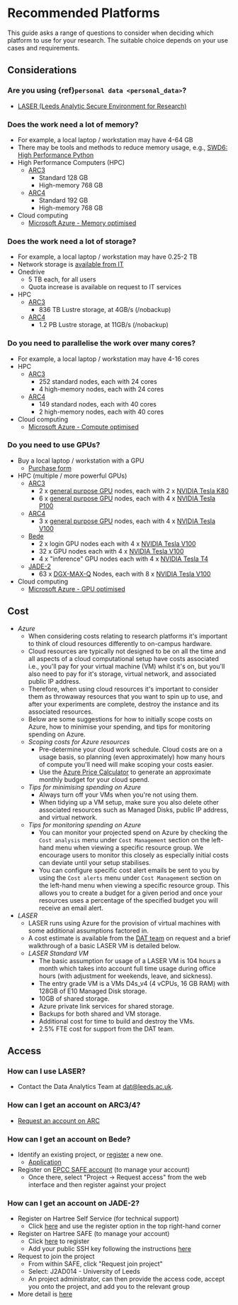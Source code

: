 # Recommended Platforms

This guide asks a range of questions to consider when deciding which platform to use for your research. The suitable choice depends on your use cases and requirements.

## Considerations

### Are you using {ref}`personal data <personal_data>`?

- [LASER (Leeds Analytic Secure Environment for Research)](https://lida.leeds.ac.uk/about-lida/integrated-research-campus/)

### Does the work need a lot of memory?

- For example, a local laptop / workstation may have 4-64 GB
- There may be tools and methods to reduce memory usage, e.g., [SWD6: High Performance Python](https://arc.leeds.ac.uk/training/courses/swd6/)
- High Performance Computers (HPC)
  - [ARC3](https://arcdocs.leeds.ac.uk/systems/arc3.html#standard-nodes)
    - Standard 128 GB
    - High-memory 768 GB
  - [ARC4](https://arcdocs.leeds.ac.uk/systems/arc4.html#standard-nodes)
    - Standard 192 GB
    - High-memory 768 GB
- Cloud computing
  - [Microsoft Azure - Memory optimised](https://docs.microsoft.com/en-us/azure/virtual-machines/sizes-memory)

### Does the work need a lot of storage?

- For example, a local laptop / workstation may have 0.25-2 TB
- Network storage is [available from IT](https://it.leeds.ac.uk/it?id=kb_article&sysparm_article=KB0013189)
- Onedrive
  - 5 TB each, for all users
  - Quota increase is available on request to IT services
- HPC
  - [ARC3](https://arcdocs.leeds.ac.uk/systems/arc3.html#lustre-storage)
    - 836 TB Lustre storage, at 4GB/s (/nobackup)
  - [ARC4](https://arcdocs.leeds.ac.uk/systems/arc4.html#lustre-storage)
    - 1.2 PB Lustre storage, at 11GB/s (/nobackup)

### Do you need to parallelise the work over many cores?

- For example, a local laptop / workstation may have 4-16 cores
- HPC
  - [ARC3](https://arcdocs.leeds.ac.uk/systems/arc3.html#standard-nodes)
    - 252 standard nodes, each with 24 cores
    - 4 high-memory nodes, each with 24 cores
  - [ARC4](https://arcdocs.leeds.ac.uk/systems/arc4.html#standard-nodes)
    - 149 standard nodes, each with 40 cores
    - 2 high-memory nodes, each with 40 cores
- Cloud computing
  - [Microsoft Azure - Compute optimised](https://docs.microsoft.com/en-us/azure/virtual-machines/sizes-compute)

### Do you need to use GPUs?

- Buy a local laptop / workstation with a GPU
  - [Purchase form](https://leeds.service-now.com/it?id=sc_cat_item&sys_id=a649379c0f2f9b40a82247ece1050e25)
- HPC (multiple / more powerful GPUs)
  - [ARC3](https://arcdocs.leeds.ac.uk/systems/arc3.html#gpgpu-nodes)
    - 2 x [general purpose GPU](https://en.wikipedia.org/wiki/General-purpose_computing_on_graphics_processing_units) nodes, each with 2 x [NVIDIA Tesla K80](https://www.nvidia.com/en-gb/data-center/tesla-k80/)
    - 6 x [general purpose GPU](https://en.wikipedia.org/wiki/General-purpose_computing_on_graphics_processing_units) nodes, each with 4 x [NVIDIA Tesla P100](https://www.nvidia.com/en-gb/data-center/tesla-p100/)
  - [ARC4](https://arcdocs.leeds.ac.uk/systems/arc4.html#gpgpu-nodes)
    - 3 x [general purpose GPU](https://en.wikipedia.org/wiki/General-purpose_computing_on_graphics_processing_units) nodes, each with 4 x [NVIDIA Tesla V100](https://www.nvidia.com/en-gb/data-center/tesla-v100/)
  - [Bede](https://bede-documentation.readthedocs.io/en/latest/hardware/index.html)
    - 2 x login GPU nodes each with 4 x [NVIDIA Tesla V100](https://www.nvidia.com/en-gb/data-center/tesla-v100/)
    - 32 x GPU nodes each with 4 x [NVIDIA Tesla V100](https://www.nvidia.com/en-gb/data-center/tesla-v100/)
    - 4 x "inference" GPU nodes each with 4 x [NVIDIA Tesla T4](https://www.nvidia.com/en-gb/data-center/tesla-t4/)
  - [JADE-2](http://docs.jade.ac.uk/en/latest/index.html)
    - 63 x [DGX-MAX-Q](https://www.nvidia.com/en-gb/data-center/dgx-systems/dgx-1/) Nodes, each with 8 x [NVIDIA Tesla V100](https://www.nvidia.com/en-gb/data-center/tesla-v100/)
- Cloud computing
  - [Microsoft Azure - GPU optimised](https://docs.microsoft.com/en-us/azure/virtual-machines/sizes-gpu)

## Cost

- *Azure*  
  - When considering costs relating to research platforms it's important to think of cloud resources differently to on-campus hardware.  
  - Cloud resources are typically not designed to be on all the time and all aspects of a cloud computational setup have costs associated i.e., you'll pay for your virtual machine (VM) whilst it's on, but you'll also need to pay for it's storage, virtual network, and associated public IP address.  
  - Therefore, when using cloud resources it's important to consider them as throwaway resources that you want to spin up to use, and after your experiments are complete, destroy the instance and its associated resources.  
  - Below are some suggestions for how to initially scope costs on Azure, how to minimise your spending, and tips for monitoring spending on Azure.
  - *Scoping costs for Azure resources*
    - Pre-determine your cloud work schedule. Cloud costs are on a usage basis, so planning (even approximately) how many hours of compute you'll need will make scoping your costs easier.
    - Use the [Azure Price Calculator](https://azure.microsoft.com/en-gb/pricing/calculator/) to generate an approximate monthly budget for your cloud spend.  
  - *Tips for minimising spending on Azure*
    - Always turn off your VMs when you're not using them.
    - When tidying up a VM setup, make sure you also delete other associated resources such as Managed Disks, public IP address, and virtual network.
  - *Tips for monitoring spending on Azure*
    - You can monitor your projected spend on Azure by checking the `Cost analysis` menu under `Cost Management` section on the left-hand menu when viewing a specific resource group. We encourage users to monitor this closely as especially initial costs can deviate until your setup stabilises.
    - You can configure specific cost alert emails be sent to you by using the `Cost alerts` menu under `Cost Management` section on the left-hand menu when viewing a specific resource group. This allows you to create a budget for a given period and once your resources uses a percentage of the specified budget you will receive an email alert.
- *LASER*
  - LASER runs using Azure for the provision of virtual machines with some additional assumptions factored in.
  - A cost estimate is available from the [DAT team](https://lida-data-analytics-team.github.io/laserdocs/docs/lida_services/dat.html) on request and a brief walkthrough of a basic LASER VM is detailed below.
  - *LASER Standard VM*
    - The basic assumption for usage of a LASER VM is 104 hours a month which takes into account full time usage during office hours (with adjustment for weekends, leave, and sickness).
    - The entry grade VM is a VMs D4s_v4 (4 vCPUs, 16 GB RAM) with 128GB of E10 Managed Disk storage.
    - 10GB of shared storage.
    - Azure private link services for shared storage.
    - Backups for both shared and VM storage.
    - Additional cost for time to build and destroy the VMs.
    - 2.5% FTE cost for support from the DAT team.
        

## Access

### How can I use LASER?

- Contact the Data Analytics Team at dat@leeds.ac.uk.

### How can I get an account on ARC3/4?

- [Request an account on ARC](https://arcdocs.leeds.ac.uk/getting_started/request_hpc_acct.html)

### How can I get an account on Bede?

- Identify an existing project, or [register](https://n8cir.org.uk/supporting-research/facilities/bede/docs/bede_registrations/) a new one.
  - [Application](https://n8cir.org.uk/supporting-research/facilities/bede/bede-application/)
- Register on [EPCC SAFE account](https://safe.epcc.ed.ac.uk/) (to manage your account)
  - Once there, select "Project -> Request access" from the web interface and then register against your project

### How can I get an account on JADE-2?

- Register on Hartree Self Service (for technical support)
  - Click [here](https://stfc.service-now.com/hcssp) and use the register option in the top right-hand corner
- Register on Hartree SAFE (to manage your account)
  - Click [here](https://um.hartree.stfc.ac.uk/hartree/login.jsp) to register
  - Add your public SSH key following the instructions [here](https://stfc.service-now.com/kb?id=kb_article_view&sys_kb_id=318854b7db451410b40c9334ca9619ec)
- Request to join the project  
  - From within SAFE, click "Request join project"
  - Select: J2AD014 - University of Leeds
  - An project administrator, can then provide the access code, accept you onto the project, and add you to the relevant group
- More detail is [here](https://www.jade.ac.uk/access/)
